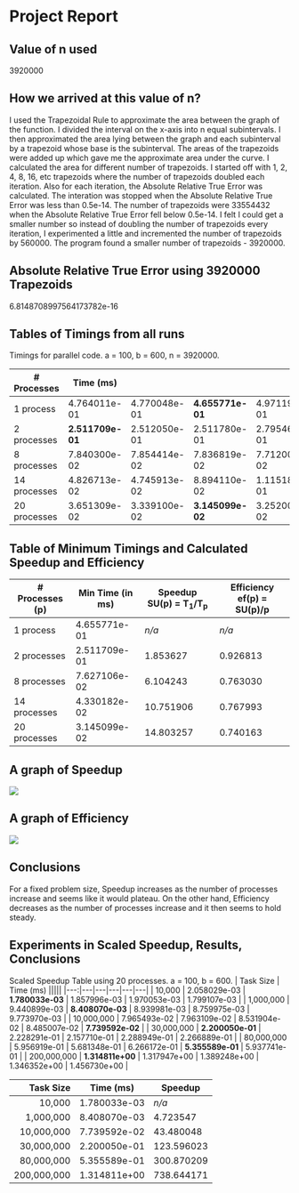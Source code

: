 # Project Report

## Value of n used
3920000

## How we arrived at this value of n?
I used the Trapezoidal Rule to approximate the area between the graph of the function. I divided the interval on the x-axis into n equal subintervals. I then approximated the area lying between the graph and each subinterval by a trapezoid whose base is the subinterval. The areas of the trapezoids were added up which gave me the approximate area under the curve. I calculated the area for different number of trapezoids. I started off with 1, 2, 4, 8, 16, etc trapezoids where the number of trapezoids doubled each iteration. Also for each iteration, the Absolute Relative True Error was calculated. The interation was stopped when the Absolute Relative True Error was less than 0.5e-14. The number of trapezoids were 33554432 when the Absolute Relative True Error fell below 0.5e-14. I felt I could get a smaller number so instead of doubling the number of trapezoids every iteration, I experimented a little and incremented the number of trapezoids by 560000. The program found a smaller number of trapezoids - 3920000.

## Absolute Relative True Error using 3920000 Trapezoids
6.8148708997564173782e-16

## Tables of Timings from all runs
Timings for parallel code. a = 100, b = 600, n = 3920000.

| \# Processes | Time (ms) |||||
|---|---|---|---|---|---|
| 1 process | 4.764011e-01 | 4.770048e-01 | **4.655771e-01** | 4.971199e-01 | 5.249851e-01 |
| 2 processes | **2.511709e-01** | 2.512050e-01 | 2.511780e-01 | 2.795460e-01 | 2.512329e-01 |
| 8 processes | 7.840300e-02 | 7.854414e-02 | 7.836819e-02 | 7.712007e-02 | **7.627106e-02** |
| 14 processes | 4.826713e-02 | 4.745913e-02 | 8.894110e-02 | 1.115181e-01 | **4.330182e-02** |
| 20 processes | 3.651309e-02 | 3.339100e-02 | **3.145099e-02** | 3.252006e-02 | 3.380013e-02 |


## Table of Minimum Timings and Calculated Speedup and Efficiency

| \# Processes (p) | Min Time (in ms) | Speedup SU(p) = T<sub>1</sub>/T<sub>p</sub> | Efficiency ef(p) = SU(p)/p |
|---|---|---|---|
| 1 process    | 4.655771e-01 | *n/a*     | *n/a* |
| 2 processes  | 2.511709e-01 |  1.853627 | 0.926813 |
| 8 processes  | 7.627106e-02 |  6.104243 | 0.763030 |
| 14 processes | 4.330182e-02 | 10.751906 | 0.767993 |
| 20 processes | 3.145099e-02 | 14.803257 | 0.740163 |


## A graph of Speedup
![](https://drive.google.com/uc?export=download&id=0B1-D_TgyHJtMSFZ1SFdYc1A2WU0)

## A graph of Efficiency
![](https://drive.google.com/uc?export=download&id=0B1-D_TgyHJtMcjBETzVCclc3eEU)


## Conclusions
For a fixed problem size, Speedup increases as the number of processes increase and seems like it would plateau. On the other hand, Efficiency decreases as the number of processes increase and it then seems to hold steady.

## Experiments in Scaled Speedup, Results, Conclusions 

Scaled Speedup Table using 20 processes. a = 100, b = 600.
|  Task Size | Time (ms) |||||
|---:|---|---|---|---|---|
|     10,000 | 2.058029e-03 | **1.780033e-03** | 1.857996e-03 | 1.970053e-03 | 1.799107e-03 |
|  1,000,000 | 9.440899e-03 | **8.408070e-03** | 8.939981e-03 | 8.759975e-03 | 9.773970e-03 |
| 10,000,000 | 7.965493e-02 | 7.963109e-02 | 8.531904e-02 | 8.485007e-02 | **7.739592e-02** |
| 30,000,000 | **2.200050e-01** | 2.228291e-01 | 2.157710e-01 | 2.288949e-01 | 2.266889e-01 |
| 80,000,000 | 5.956919e-01 | 5.681348e-01 | 6.266172e-01 | **5.355589e-01** | 5.937741e-01 |
| 200,000,000 | **1.314811e+00** | 1.317947e+00 | 1.389248e+00 | 1.346352e+00 | 1.456730e+00 |


|   Task Size | Time (ms)    | Speedup    |
|---:|---|---|
|      10,000 | 1.780033e-03 |      *n/a* |
|   1,000,000 | 8.408070e-03 |   4.723547 |
|  10,000,000 | 7.739592e-02 |  43.480048 |
|  30,000,000 | 2.200050e-01 | 123.596023 |
|  80,000,000 | 5.355589e-01 | 300.870209 |
| 200,000,000 | 1.314811e+00 | 738.644171 |
